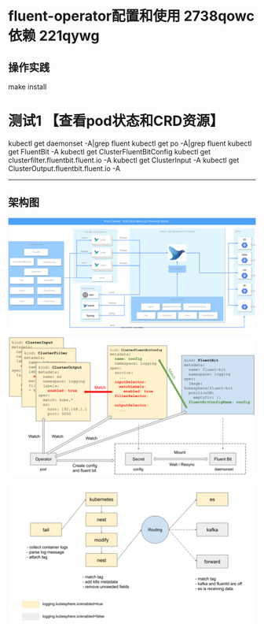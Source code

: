 


# fluent-operator配置和使用            **2738qowc**                 依赖   221qywg
## 操作实践

make install


# 测试1  【查看pod状态和CRD资源】
kubectl get daemonset -A|grep fluent
kubectl get po -A|grep fluent
kubectl get FluentBit -A
kubectl get ClusterFluentBitConfig
kubectl get clusterfilter.fluentbit.fluent.io -A
kubectl get ClusterInput -A
kubectl get ClusterOutput.fluentbit.fluent.io -A





---

## 架构图

![Fluent-operator](docs/images/fluent-operator.svg)


![Fluent Bit workflow](docs/images/fluent-bit-operator-workflow.svg)



![logging stack](docs/images/logging-stack.svg)

